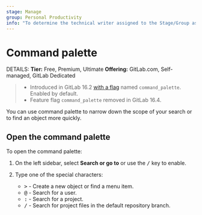 ```yaml
---
stage: Manage
group: Personal Productivity
info: "To determine the technical writer assigned to the Stage/Group associated with this page, see https://handbook.gitlab.com/handbook/product/ux/technical-writing/#assignments"
---
```


# Command palette

DETAILS:
**Tier:** Free, Premium, Ultimate
**Offering:** GitLab.com, Self-managed, GitLab Dedicated

> - Introduced in GitLab 16.2 [with a flag](../../administration/feature_flags.md) named `command_palette`. Enabled by default.
> - Feature flag `command_palette` removed in GitLab 16.4.

You can use command palette to narrow down the scope of your search or to
find an object more quickly.

## Open the command palette

To open the command palette:

1. On the left sidebar, select **Search or go to** or use the <kbd>/</kbd> key to enable.
1. Type one of the special characters:

   - <kbd>></kbd> - Create a new object or find a menu item.
   - <kbd>@</kbd> - Search for a user.
   - <kbd>:</kbd> - Search for a project.
   - <kbd>/</kbd> - Search for project files in the default repository branch.
